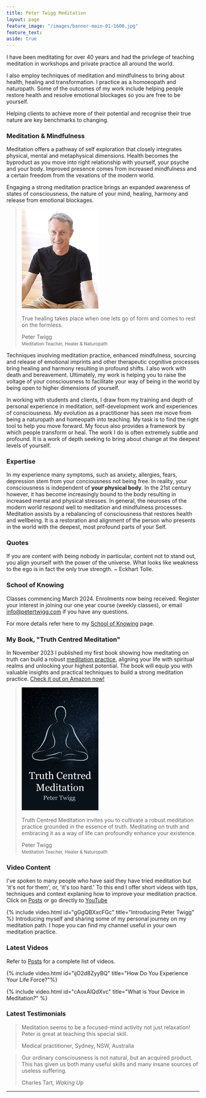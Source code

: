 ```yaml
---
title: Peter Twigg Meditation
layout: page
feature_image: "/images/banner-main-01-1600.jpg"
feature_text:
aside: true
---
```


I have been meditating for over 40 years and had the privilege of teaching meditation in workshops and private practice all around the world.

I also employ techniques of meditation and mindfulness to bring about health, healing and transformation. I practice as a homoeopath and naturopath. Some of the outcomes of my work include helping people restore health and resolve emotional blockages so you are free to be yourself. 

Helping clients to achieve more of their potential and recognise their true nature are key benchmarks to changing. 

### Meditation & Mindfulness

Meditation offers a pathway of self exploration that closely integrates physical, mental and metaphysical dimensions. Health becomes the byproduct as you move into right relationship with yourself, your psyche and your body. Improved presence comes from increased mindfulness and a certain freedom from the vexations of the modern world. 

Engaging a strong meditation practice brings an expanded awareness of states of consciousness, the nature of your mind, healing, harmony and release from emotional blockages.

<blockquote class="photo">
	<img src="/images/peter-twigg-photo.jpg" width="200">
	<p>True healing takes place when one lets go of form and comes to rest on the formless.</p>
	<footer>Peter Twigg<br><small>Meditation Teacher, Healer & Naturopath</small></footer>
</blockquote>

Techniques involving meditation practice, enhanced mindfulness, sourcing and release of emotional imprints and other therapeutic cognitive processes bring healing and harmony resulting in profound shifts. I also work with death and bereavement.  Ultimately, my work is helping you to raise the voltage of your consciousness to facilitate your way of being in the world by being open to higher dimensions of yourself.

In working with students and clients, I draw from my training and depth of personal experience in meditation, self-development work and experiences of consciousness. My evolution as a practitioner has seen me move from being a naturopath and homeopath into teaching. My task is to find the right tool to help you move forward. My focus also provides a framework by which people transform or heal. The work I do is often extremely subtle and profound. It is a work of depth seeking to bring about change at the deepest levels of yourself.

### Expertise

In my experience many symptoms, such as anxiety, allergies, fears, depression stem from your conciousness not being free. In reality, your consciousness is independent of **your physical body**. In the 21st century however, it has become increasingly bound to the body resulting in increased mental and physical stresses. In general, the neuroses of the modern world respond well to meditation and mindfulness processes. Meditation assists by a rebalancing of consciousness that restores health and wellbeing. It is a restoration and alignment of the person who presents in the world with the deepest, most profound parts of your Self.  

### Quotes 

If you are content with being nobody in particular, content not to stand out, you align yourself with the power of the universe. What looks like weakness to the ego is in fact the only true strength. ~ Eckhart Tolle. 

### School of Knowing 

Classes commencing March 2024. Enrolments now being received. Register your interest in joining our one year course (weekly classes), or email info@petertwigg.com if you have any questions.   

For more details refer here to my [School of Knowing](school-of-knowing) page. 


### My Book, "Truth Centred Meditation"

In November 2023 I published my first book showing how meditating on truth can build a robust [meditation practice](/books), aligning your life with spiritual realms and unlocking your highest potential. The book will equip you with valuable insights and practical techniques to build a strong meditation practice. [Check it out on Amazon now!](https://amzn.to/3RGcAW5)     

<blockquote class="photo">
	<img src="/images/book-cover-truth-centred-meditation.jpg" width="200">
	<p>Truth Centred Meditation invites you to cultivate a robust meditation practice grounded in the essence of truth. Meditating on truth and embracing it as a way of life can profoundly enhance your existence.</p>
	<footer>Peter Twigg<br><small>Meditation Teacher, Healer & Naturopath</small></footer>
</blockquote>

### Video Content

I've spoken to many people who have said they have tried meditation but 'it's not for them', or, 'it's too hard.' To this end I offer short videos with tips, techniques and context explaning how to improve your meditation practice. Click on [Posts](/blog) or go directly to [YouTube](https://www.youtube.com/channel/UC8Ik2FYO2lu71QjNKxUW-qw)

{% include video.html id="gGgQBXxcFGc" title="Introducing Peter Twigg" %}
Introducing myself and sharing some of my personal journey on my meditation path. I hope you can find my channel useful in your own meditation practice. 

### Latest Videos 

Refer to [Posts](/blog) for a complete list of videos.

{% include video.html id="ijO2d8ZyyBQ" title="How Do You Experience Your Life Force?"%}

{% include video.html id="cAoxAlQdXvc" title="What is Your Device in Meditation?" %}

### Latest Testimonials

<blockquote class="photo">
		<p>Meditation seems to be a focused-mind activity not just relaxation! Peter is great at teaching this special skill.</p>
	<footer>Medical practitioner, Sydney, NSW, Australia</footer>
</blockquote>

<blockquote class="photo">
		<p>Our ordinary consciousness is not natural, but an acquired product. This has given us both many useful skills and many insane sources of useless suffering.</p>
	<footer>Charles Tart, <i>Waking Up</i></footer>
</blockquote>

--- 
